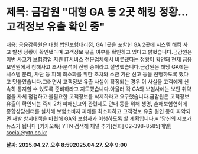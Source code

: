 # **제목: 금감원 "대형 GA 등 2곳 해킹 정황...고객정보 유출 확인 중"**

  내용: 금융감독원은 대형 법인보험대리점, GA 1곳을 포함한 GA 2곳에 시스템 해킹 사고 발생 정황이 확인됐다며 고객정보 유출 여부를 확인하고 있다고 밝혔습니다.금감원은 이번 사고가 보험영업 지원 IT서비스 전문업체에서 비롯됐다는 정황이 확인돼 현재 금융보안원에서 침해사고 조사·분석이 진행 중이라고 설명했습니다.금감원은 해당 GA에는 시스템 분리, 차단 등 피해 최소화를 위한 조처와 소관 기관 신고 등을 진행하도록 했다고 덧붙였습니다.그러면서 고객정보 유출 사실이 확정되는 경우 이 사실을 고객에게 신속히 통지할 수 있도록 준비하라고 지도했습니다.아울러 각 GA와 보험사에는 보안 취약점을 자체 점검하고 불필요한 고객정보를 삭제하라고 요구했습니다.금감원은 고객정보 유출이 확인되는 즉시 2차 피해신고와 관련제도 안내 등을 위해 생명, 손해보험협회에 종합상담센터를 설치해 보험소비자 피해를 최소화하고 고객정보 유출 원인 등이 파악되면 재발 방지대책을 마련해 GA와 보험사가 이행하도록 할 계획입니다.※ '당신의 제보가 뉴스가 됩니다'[카카오톡] YTN 검색해 채널 추가[전화] 02-398-8585[메일] social@ytn.co.kr

  **날짜: 2025.04.27. 오후 8:592025.04.27. 오후 9:00**